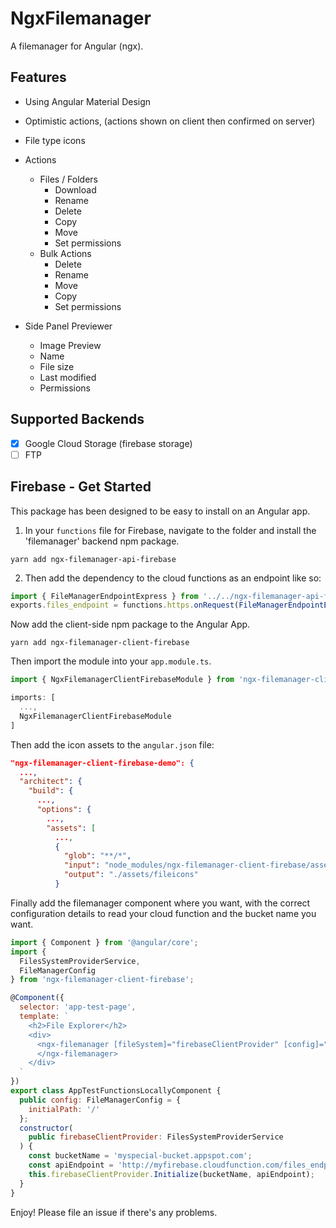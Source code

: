 # NgxFilemanager

A filemanager for Angular (ngx).

## Features

- Using Angular Material Design
- Optimistic actions, (actions shown on client then confirmed on server)
- File type icons
- Actions

  - Files / Folders
    - Download
    - Rename
    - Delete
    - Copy
    - Move
    - Set permissions
  - Bulk Actions
    - Delete
    - Rename
    - Move
    - Copy
    - Set permissions

- Side Panel Previewer
  - Image Preview
  - Name
  - File size
  - Last modified
  - Permissions

## Supported Backends

- [x] Google Cloud Storage (firebase storage)
- [ ] FTP

## Firebase - Get Started

This package has been designed to be easy to install on an Angular app.

1. In your `functions` file for Firebase, navigate to the folder and install the 'filemanager' backend npm package.

`yarn add ngx-filemanager-api-firebase`

2. Then add the dependency to the cloud functions as an endpoint like so:

``` typescript
import { FileManagerEndpointExpress } from '../../ngx-filemanager-api-firebase/src/public_api';
exports.files_endpoint = functions.https.onRequest(FileManagerEndpointExpress(admin.storage()))
```

Now add the client-side npm package to the Angular App.

`yarn add ngx-filemanager-client-firebase`

Then import the module into your `app.module.ts`.

``` typescript
import { NgxFilemanagerClientFirebaseModule } from 'ngx-filemanager-client-firebase';

imports: [
  ...,
  NgxFilemanagerClientFirebaseModule
]
```

Then add the icon assets to the `angular.json` file:

``` json
"ngx-filemanager-client-firebase-demo": {
  ...,
  "architect": {
    "build": {
      ...,
      "options": {
        ...,
        "assets": [
          ...,
          {
            "glob": "**/*",
            "input": "node_modules/ngx-filemanager-client-firebase/assets",
            "output": "./assets/fileicons"
          }
```

Finally add the filemanager component where you want, with the correct configuration details to read your cloud function and the bucket name you want.

``` javascript
import { Component } from '@angular/core';
import {
  FilesSystemProviderService,
  FileManagerConfig
} from 'ngx-filemanager-client-firebase';

@Component({
  selector: 'app-test-page',
  template: `
    <h2>File Explorer</h2>
    <div>
      <ngx-filemanager [fileSystem]="firebaseClientProvider" [config]="config">
      </ngx-filemanager>
    </div>
  `
})
export class AppTestFunctionsLocallyComponent {
  public config: FileManagerConfig = {
    initialPath: '/'
  };
  constructor(
    public firebaseClientProvider: FilesSystemProviderService
  ) {
    const bucketName = 'myspecial-bucket.appspot.com';
    const apiEndpoint = 'http://myfirebase.cloudfunction.com/files_endpoint';
    this.firebaseClientProvider.Initialize(bucketName, apiEndpoint);
  }
}
```

Enjoy! Please file an issue if there's any problems.